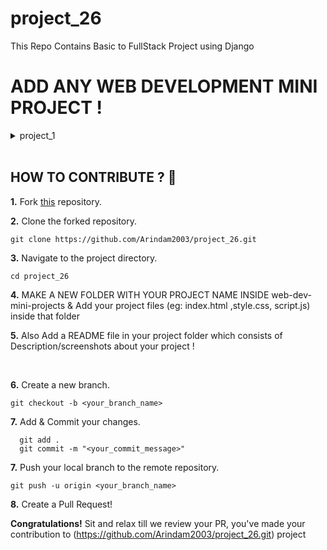 # project_26
This Repo Contains Basic to FullStack Project using Django

# ADD ANY WEB DEVELOPMENT MINI PROJECT !

<details>
    <summary>project_1</summary>

- Textual Elegance - HTML Formating
- [Project_1 Assignment](./project_1/Images/Project-1.png)
- [Project_1 Answer](./project_1/)

</details>

</div>
<br>

## HOW TO CONTRIBUTE ? 👷 

**1.** Fork [this](https://github.com/Arindam2003/project_26.git) repository.

**2.** Clone the forked repository.

```terminal
git clone https://github.com/Arindam2003/project_26.git 
```

**3.** Navigate to the project directory.

```terminal
cd project_26
```

**4.**  MAKE A NEW FOLDER WITH YOUR PROJECT NAME INSIDE web-dev-mini-projects & Add your project files (eg: index.html ,style.css, script.js) inside that folder
<br>

**5.**  Also Add a README file in your project folder which consists of Description/screenshots about your project !
          
 
<br>

**6.** Create a new branch.

```terminal
git checkout -b <your_branch_name>
```

**7.** Add & Commit your changes.

```terminal
  git add .
  git commit -m "<your_commit_message>"
```

**7.** Push your local branch to the remote repository.

```terminal
git push -u origin <your_branch_name>
```

**8.** Create a Pull Request!

**Congratulations!** Sit and relax till we review your PR, you've made your contribution to (https://github.com/Arindam2003/project_26.git) project

<br>